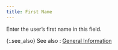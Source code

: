 ```yaml
---
title: First Name
---
```



Enter the user’s first name in this field.


{:.see_also}
See also
: [General  Information](JavaScript:RelatedTopics1.Click())<!--Metadata type="DesignerControl" startspan
<object CLASSID="clsid:ADB880A6-D8FF-11CF-9377-00AA003B7A11"
	ID=RelatedTopics1
	TYPE="application/x-oleobject">
</object>-->

<object classid="clsid:ADB880A6-D8FF-11CF-9377-00AA003B7A11" id="RelatedTopics1" type="application/x-oleobject"> 
 <param name="Command" value="Related Topics">
<param name="Window" value="second">
<param name="Item1" value="General information;{{site.sc_chm}}/options/security/users/user-details/general_information_user_profile.html">
</object><!--Metadata type="DesignerControl" endspan--><font style="color: #008000;" color="#008000"> </font>
